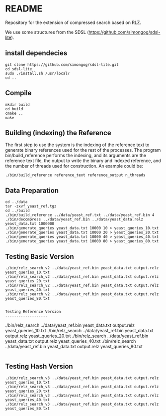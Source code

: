 # README #

Repository for the extension of compressed search based on RLZ.

We use some structures from the SDSL (https://github.com/simongog/sdsl-lite).

install dependecies
-------------------
```
git clone https://github.com/simongog/sdsl-lite.git
cd sdsl-lite
sudo ./install.sh /usr/local/
cd ..
```

Compile
-------------------
```
mkdir build
cd build
cmake ..
make
```

Building (indexing) the Reference
-------------------
The first step to use the system is the indexing of the reference text to generate binary references used for the rest of the processes. The program bin/build\_reference performs the indexing, and its arguments are the reference text file, the output to write the binary and indexed reference, and the number of threads used for construction.
An example could be:
```
./bin/build_reference reference_text reference_output n_threads
```

Data Preparation
-------------------
```
cd ../data
tar -zxvf yeast_ref.tgz
cd ../build
./bin/build_reference ../data/yeast_ref.txt ../data/yeast_ref.bin 4
./bin/decompress ../data/yeast_ref.bin ../data/yeast_data.relz yeast_data.txt 1000000
./bin/generate_queries yeast_data.txt 10000 10 > yeast_queries_10.txt
./bin/generate_queries yeast_data.txt 10000 20 > yeast_queries_20.txt
./bin/generate_queries yeast_data.txt 10000 40 > yeast_queries_40.txt
./bin/generate_queries yeast_data.txt 10000 80 > yeast_queries_80.txt
```

Testing Basic Version
-------------------
```
./bin/relz_search_v2 ../data/yeast_ref.bin yeast_data.txt output.relz yeast_queries_10.txt
./bin/relz_search_v2 ../data/yeast_ref.bin yeast_data.txt output.relz yeast_queries_20.txt
./bin/relz_search_v2 ../data/yeast_ref.bin yeast_data.txt output.relz yeast_queries_40.txt
./bin/relz_search_v2 ../data/yeast_ref.bin yeast_data.txt output.relz yeast_queries_80.txt
```
```

Testing Reference Version
-------------------
```
./bin/relz_search ../data/yeast_ref.bin yeast_data.txt output.relz yeast_queries_10.txt
./bin/relz_search ../data/yeast_ref.bin yeast_data.txt output.relz yeast_queries_20.txt
./bin/relz_search ../data/yeast_ref.bin yeast_data.txt output.relz yeast_queries_40.txt
./bin/relz_search ../data/yeast_ref.bin yeast_data.txt output.relz yeast_queries_80.txt
```
```

Testing Hash Version
-------------------
```
./bin/relz_search_v3 ../data/yeast_ref.bin yeast_data.txt output.relz yeast_queries_10.txt
./bin/relz_search_v3 ../data/yeast_ref.bin yeast_data.txt output.relz yeast_queries_20.txt
./bin/relz_search_v3 ../data/yeast_ref.bin yeast_data.txt output.relz yeast_queries_40.txt
./bin/relz_search_v3 ../data/yeast_ref.bin yeast_data.txt output.relz yeast_queries_80.txt
```




